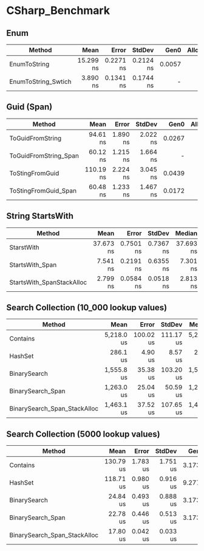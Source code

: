 # CSharp_Benchmark



## Enum 
|                Method |      Mean |     Error |    StdDev |   Gen0 | Allocated |
|---------------------- |----------:|----------:|----------:|-------:|----------:|
|          EnumToString | 15.299 ns | 0.2271 ns | 0.2124 ns | 0.0057 |      24 B |
|   EnumToString_Swtich |  3.890 ns | 0.1341 ns | 0.1744 ns |      - |         - |

## Guid (Span)
|                Method |      Mean |    Error |   StdDev |   Gen0 | Allocated |
|---------------------- |----------:|---------:|---------:|-------:|----------:|
|      ToGuidFromString |  94.61 ns | 1.890 ns | 2.022 ns | 0.0267 |     112 B |
| ToGuidFromString_Span |  60.12 ns | 1.215 ns | 1.664 ns |      - |         - |
|       ToStingFromGuid | 110.19 ns | 2.224 ns | 3.045 ns | 0.0439 |     184 B |
|  ToStingFromGuid_Span |  60.48 ns | 1.233 ns | 1.467 ns | 0.0172 |      72 B |

## String StartsWith
|                    Method |      Mean |     Error |    StdDev |    Median |   Gen0 | Allocated |
|-------------------------- |----------:|----------:|----------:|----------:|-------:|----------:|
|                StarstWith | 37.673 ns | 0.7501 ns | 0.7367 ns | 37.693 ns |      - |         - |
|           StartsWith_Span |  7.541 ns | 0.2191 ns | 0.6355 ns |  7.301 ns | 0.0076 |      32 B |
| StartsWith_SpanStackAlloc |  2.799 ns | 0.0584 ns | 0.0518 ns |  2.813 ns |      - |         - |

## Search Collection<int> (10_000 lookup values)
|                       Method |       Mean |     Error |    StdDev |     Median |   Gen0 | Allocated |
|----------------------------- |-----------:|----------:|----------:|-----------:|-------:|----------:|
|                     Contains | 5,218.0 us | 100.02 us | 111.17 us | 5,210.0 us |      - |    4103 B |
|                      HashSet |   286.1 us |   4.90 us |   8.57 us |   285.0 us | 4.3945 |   27784 B |
|                 BinarySearch | 1,555.8 us |  35.38 us | 103.20 us | 1,588.0 us |      - |    4098 B |
|            BinarySearch_Span | 1,263.0 us |  25.04 us |  50.59 us | 1,271.7 us |      - |    4098 B |
| BinarySearch_Span_StackAlloc | 1,463.1 us |  37.52 us | 107.65 us | 1,473.4 us |      - |       2 B |
  
## Search Collection<int> (5000 lookup values)
|                       Method |      Mean |    Error |   StdDev |   Gen0 |   Gen1 | Allocated |
|----------------------------- |----------:|---------:|---------:|-------:|-------:|----------:|
|                     Contains | 130.79 us | 1.783 us | 1.751 us | 3.1738 |      - |   20096 B |
|                      HashSet | 118.71 us | 0.980 us | 0.916 us | 9.2773 | 0.4883 |   58736 B |
|                 BinarySearch |  24.84 us | 0.493 us | 0.888 us | 3.1738 |      - |   20096 B |
|            BinarySearch_Span |  22.78 us | 0.446 us | 0.513 us | 3.1738 |      - |   20096 B |
| BinarySearch_Span_StackAlloc |  17.80 us | 0.042 us | 0.033 us |      - |      - |         - |




